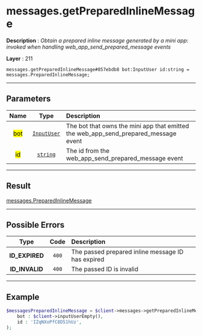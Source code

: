 # messages.getPreparedInlineMessage

**Description** : *Obtain a prepared inline message generated by a mini app: invoked when handling web_app_send_prepared_message events*

**Layer** : 211

```tl
messages.getPreparedInlineMessage#857ebdb8 bot:InputUser id:string = messages.PreparedInlineMessage;
```

---

## Parameters

| Name | Type | Description |
| :---: | :---: | :--- |
| <mark>bot</mark> | [`InputUser`](type/InputUser) | The bot that owns the mini app that emitted the web_app_send_prepared_message event |
| <mark>id</mark> | [`string`](type/string) | The id from the web_app_send_prepared_message event |

---

## Result

[messages.PreparedInlineMessage](type/messages.PreparedInlineMessage)

---

## Possible Errors

| Type | Code | Description |
| :---: | :---: | :--- |
| **ID_EXPIRED** | `400` | The passed prepared inline message ID has expired |
| **ID_INVALID** | `400` | The passed ID is invalid |

---

## Example

```php
$messagesPreparedInlineMessage = $client->messages->getPreparedInlineMessage(
	bot : $client->inputUserEmpty(),
	id : 'IZqNXoPfC8D51hUz',
);
```